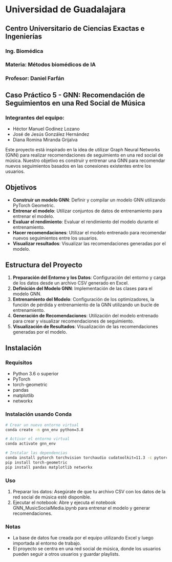 # Universidad de Guadalajara
## Centro Universitario de Ciencias Exactas e Ingenierías
### Ing. Biomédica
### Materia: Métodos biomédicos de IA
### Profesor: Daniel Farfán

## Caso Práctico 5 - GNN: Recomendación de Seguimientos en una Red Social de Música
### Integrantes del equipo:
- Héctor Manuel Godínez Lozano
- José de Jesús González Hernández
- Diana Romina Miranda Grijalva

Este proyecto está inspirado en la idea de utilizar Graph Neural Networks (GNN) para realizar recomendaciones de seguimiento en una red social de música. Nuestro objetivo es construir y entrenar una GNN para recomendar nuevos seguimientos basados en las conexiones existentes entre los usuarios.

## Objetivos
- **Construir un modelo GNN**: Definir y compilar un modelo GNN utilizando PyTorch Geometric.
- **Entrenar el modelo**: Utilizar conjuntos de datos de entrenamiento para entrenar el modelo.
- **Evaluar el rendimiento**: Evaluar el rendimiento del modelo durante el entrenamiento.
- **Hacer recomendaciones**: Utilizar el modelo entrenado para recomendar nuevos seguimientos entre los usuarios.
- **Visualizar resultados**: Visualizar las recomendaciones generadas por el modelo.

## Estructura del Proyecto
1. **Preparación del Entorno y los Datos**: Configuración del entorno y carga de los datos desde un archivo CSV generado en Excel.
2. **Definición del Modelo GNN**: Implementación de las clases para el modelo GNN.
3. **Entrenamiento del Modelo**: Configuración de los optimizadores, la función de pérdida y entrenamiento de la GNN utilizando un bucle de entrenamiento.
4. **Generación de Recomendaciones**: Utilización del modelo entrenado para crear y visualizar recomendaciones de seguimiento.
5. **Visualización de Resultados**: Visualización de las recomendaciones generadas por el modelo.

## Instalación
### Requisitos
- Python 3.6 o superior
- PyTorch
- torch-geometric
- pandas
- matplotlib
- networkx

### Instalación usando Conda
```bash
# Crear un nuevo entorno virtual
conda create -n gnn_env python=3.8

# Activar el entorno virtual
conda activate gnn_env

# Instalar las dependencias
conda install pytorch torchvision torchaudio cudatoolkit=11.3 -c pytorch
pip install torch-geometric
pip install pandas matplotlib networkx
```
### Uso
1. Preparar los datos: Asegúrate de que tu archivo CSV con los datos de la red social de música esté disponible.
2. Ejecutar el notebook: Abre y ejecuta el notebook GNN_MusicSocialMedia.ipynb para entrenar el modelo y generar recomendaciones.

### Notas
* La base de datos fue creada por el equipo utilizando Excel y luego importada al entorno de trabajo.
* El proyecto se centra en una red social de música, donde los usuarios pueden seguir a otros usuarios y guardar playlists.
